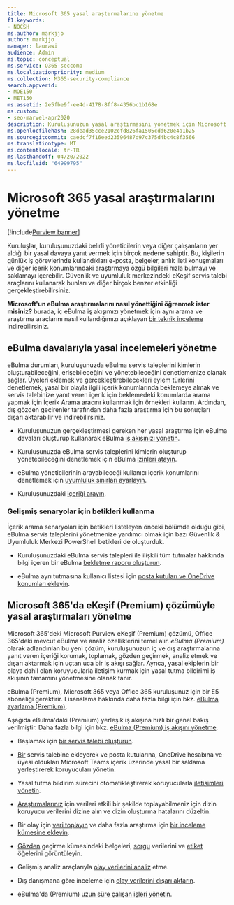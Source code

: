 ```yaml
---
title: Microsoft 365 yasal araştırmalarını yönetme
f1.keywords:
- NOCSH
ms.author: markjjo
author: markjjo
manager: laurawi
audience: Admin
ms.topic: conceptual
ms.service: O365-seccomp
ms.localizationpriority: medium
ms.collection: M365-security-compliance
search.appverid:
- MOE150
- MET150
ms.assetid: 2e5fbe9f-ee4d-4178-8ff8-4356bc1b168e
ms.custom:
- seo-marvel-apr2020
description: Kuruluşunuzun yasal araştırmasını yönetmek için Microsoft Purview uyumluluk portalında eBulma servis taleplerini kullanın.
ms.openlocfilehash: 28dead35cce2102cfd826fa1505cdd620e4a1b25
ms.sourcegitcommit: caedcf7f16eed23596487d97c375d4bc4c8f3566
ms.translationtype: MT
ms.contentlocale: tr-TR
ms.lasthandoff: 04/20/2022
ms.locfileid: "64999795"
---
```

# <a name="manage-legal-investigations-in-microsoft-365"></a>Microsoft 365 yasal araştırmalarını yönetme

[!include[Purview banner](../includes/purview-rebrand-banner.md)]

Kuruluşlar, kuruluşunuzdaki belirli yöneticilerin veya diğer çalışanların yer aldığı bir yasal davaya yanıt vermek için birçok nedene sahiptir. Bu, kişilerin günlük iş görevlerinde kullandıkları e-posta, belgeler, anlık ileti konuşmaları ve diğer içerik konumlarındaki araştırmaya özgü bilgileri hızla bulmayı ve saklamayı içerebilir. Güvenlik ve uyumluluk merkezindeki eKeşif servis talebi araçlarını kullanarak bunları ve diğer birçok benzer etkinliği gerçekleştirebilirsiniz.
  
**Microsoft'un eBulma araştırmalarını nasıl yönettiğini öğrenmek ister misiniz?** burada, iç eBulma iş akışımızı yönetmek için aynı arama ve araştırma araçlarını nasıl kullandığımızı açıklayan [bir teknik inceleme](https://go.microsoft.com/fwlink/?linkid=852161) indirebilirsiniz.

## <a name="manage-legal-investigations-with-ediscovery-cases"></a>eBulma davalarıyla yasal incelemeleri yönetme

eBulma durumları, kuruluşunuzda eBulma servis taleplerini kimlerin oluşturabileceğini, erişebileceğini ve yönetebileceğini denetlemenize olanak sağlar. Üyeleri eklemek ve gerçekleştirebilecekleri eylem türlerini denetlemek, yasal bir olayla ilgili içerik konumlarında beklemeye almak ve servis talebinize yanıt veren içerik için beklemedeki konumlarda arama yapmak için İçerik Arama aracını kullanmak için örnekleri kullanın. Ardından, dış gözden geçirenler tarafından daha fazla araştırma için bu sonuçları dışarı aktarabilir ve indirebilirsiniz.
  
- Kuruluşunuzun gerçekleştirmesi gereken her yasal araştırma için eBulma davaları oluşturup kullanarak eBulma [iş akışınızı yönetin](./get-started-core-ediscovery.md).

- Kuruluşunuzda eBulma servis taleplerini kimlerin oluşturup yönetebileceğini denetlemek için eBulma [izinleri atayın](assign-ediscovery-permissions.md).

- eBulma yöneticilerinin arayabileceği kullanıcı içerik konumlarını denetlemek için [uyumluluk sınırları ayarlayın](set-up-compliance-boundaries.md).

- Kuruluşunuzdaki [içeriği arayın](search-for-content.md).

### <a name="use-scripts-for-advanced-scenarios"></a>Gelişmiş senaryolar için betikleri kullanma

İçerik arama senaryoları için betikleri listeleyen önceki bölümde olduğu gibi, eBulma servis taleplerini yönetmenize yardımcı olmak için bazı Güvenlik & Uyumluluk Merkezi PowerShell betikleri de oluşturduk.
  
- Kuruluşunuzdaki eBulma servis talepleri ile ilişkili tüm tutmalar hakkında bilgi içeren bir eBulma [bekletme raporu oluşturun](create-a-report-on-holds-in-ediscovery-cases.md).

- eBulma ayrı tutmasına kullanıcı listesi için [posta kutuları ve OneDrive konumları ekleyin](use-a-script-to-add-users-to-a-hold-in-ediscovery.md).
  
## <a name="manage-legal-investigations-with-the-ediscovery-premium-solution-in-microsoft-365"></a>Microsoft 365'da eKeşif (Premium) çözümüyle yasal araştırmaları yönetme

Microsoft 365'deki Microsoft Purview eKeşif (Premium) çözümü, Office 365'deki mevcut eBulma ve analiz özelliklerini temel alır. *eBulma (Premium)* olarak adlandırılan bu yeni çözüm, kuruluşunuzun iç ve dış araştırmalarına yanıt veren içeriği korumak, toplamak, gözden geçirmek, analiz etmek ve dışarı aktarmak için uçtan uca bir iş akışı sağlar. Ayrıca, yasal ekiplerin bir olaya dahil olan koruyucularla iletişim kurmak için yasal tutma bildirimi iş akışının tamamını yönetmesine olanak tanır.

eBulma (Premium), Microsoft 365 veya Office 365 kuruluşunuz için bir E5 aboneliği gerektirir. Lisanslama hakkında daha fazla bilgi için bkz. [eBulma ayarlama (Premium)](get-started-with-advanced-ediscovery.md#step-1-verify-and-assign-appropriate-licenses).

Aşağıda eBulma'daki (Premium) yerleşik iş akışına hızlı bir genel bakış verilmiştir. Daha fazla bilgi için bkz. [eBulma (Premium) iş akışını yönetme](create-and-manage-advanced-ediscoveryv2-case.md#manage-the-workflow).

- Başlamak için [bir servis talebi oluşturun](create-and-manage-advanced-ediscoveryv2-case.md#create-a-case).

- [Bir](managing-custodians.md) servis talebine ekleyerek ve posta kutularına, OneDrive hesabına ve üyesi oldukları Microsoft Teams içerik üzerinde yasal bir saklama yerleştirerek koruyucuları yönetin.

- Yasal tutma bildirim sürecini otomatikleştirerek koruyucularla [iletişimleri yönetin](managing-custodian-communications.md).

- [Araştırmalarınız](processing-data-for-case.md) için verileri etkili bir şekilde toplayabilmeniz için dizin koruyucu verilerini dizine alın ve dizin oluşturma hatalarını düzeltin.

- Bir olay için [veri toplayın](collecting-data-for-ediscovery.md) ve daha fazla araştırma için [bir inceleme kümesine ekleyin](collecting-data-for-ediscovery.md#add-search-results-to-a-review-set).

- [Gözden](view-documents-in-review-set.md) geçirme kümesindeki belgeleri, [sorgu](review-set-search.md) verilerini ve [etiket](tagging-documents.md) öğelerini görüntüleyin.

- Gelişmiş analiz araçlarıyla [olay verilerini analiz](analyzing-data-in-review-set.md) etme.

- Dış danışmana göre inceleme için [olay verilerini dışarı aktarın](exporting-data-ediscover20.md).

- eBulma'da (Premium) [uzun süre çalışan işleri yönetin](managing-jobs-ediscovery20.md).